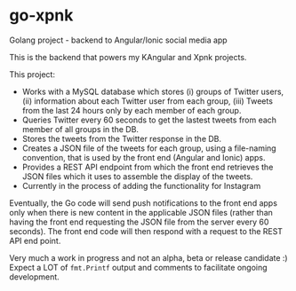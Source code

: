# go-xpnk
Golang project - backend to Angular/Ionic social media app

This is the backend that powers my KAngular and Xpnk projects. 

This project:

* Works with a MySQL database which stores (i) groups of Twitter users, (ii) information about each Twitter user from each group, (iii) Tweets from the last 24 hours only by each member of each group.
* Queries Twitter every 60 seconds to get the lastest tweets from each member of all groups in the DB.
* Stores the tweets from the Twitter response in the DB.
* Creates a JSON file of the tweets for each group, using a file-naming convention, that is used by the front end (Angular and Ionic) apps.
* Provides a REST API endpoint from which the front end retrieves the JSON files which it uses to assemble the display of the tweets.
* Currently in the process of adding the functionality for Instagram

Eventually, the Go code will send push notifications to the front end apps only when there is new content in the applicable JSON files (rather than having the front end requesting the JSON file from the server every 60 seconds). The front end code will then respond with a request to the REST API end point.

Very much a work in progress and not an alpha, beta or release candidate :) Expect a LOT of `fmt.Printf` output and comments to facilitate ongoing development.
